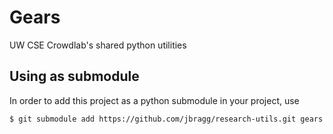 # Gears
UW CSE Crowdlab's shared python utilities

## Using as submodule
In order to add this project as a python submodule in your project, use

	$ git submodule add https://github.com/jbragg/research-utils.git gears

